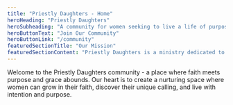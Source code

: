 ```yaml
---
title: "Priestly Daughters - Home"
heroHeading: "Priestly Daughters"
heroSubheading: "A community for women seeking to live a life of purpose and faithfulness."
heroButtonText: "Join Our Community"
heroButtonLink: "/community"
featuredSectionTitle: "Our Mission"
featuredSectionContent: "Priestly Daughters is a ministry dedicated to helping women discover their purpose and calling through a deeper understanding of their identity in Christ. We believe that every woman is called to a priestly ministry, offering her life as a living sacrifice and ministering God's grace in various ways. Through teaching, community, and spiritual formation, we equip women to step confidently into their divine calling."
---
```


Welcome to the Priestly Daughters community - a place where faith meets purpose and grace abounds. Our heart is to create a nurturing space where women can grow in their faith, discover their unique calling, and live with intention and purpose.